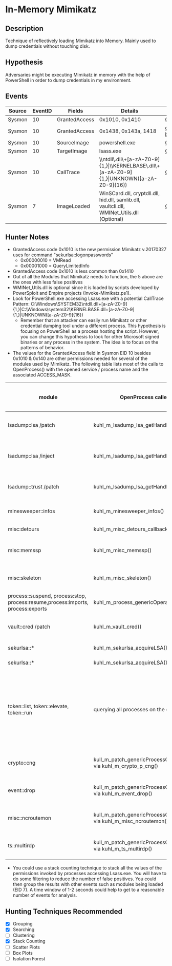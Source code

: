# In-Memory Mimikatz
## Description
Technique of reflectively loading Mimikatz into Memory. Mainly used to dump credentials without touching disk.


## Hypothesis
Adversaries might be executing Mimikatz in memory with the help of PowerShell in order to dump credentials in my environment.


## Events

| Source | EventID | Fields | Details | Reference | 
|--------|---------|-------|--------|-----------| 
| Sysmon | 10 | GrantedAccess | 0x1010, 0x1410 | [Cyb3rWard0g](https://cyberwardog.blogspot.com/2017/03/chronicles-of-threat-hunter-hunting-for_22.html) |
| Sysmon | 10 | GrantedAccess | 0x1438, 0x143a, 1418 | [dim0x69 - blog.3or.de](https://blog.3or.de/hunting-mimikatz-with-sysmon-monitoring-openprocess.html) |
| Sysmon | 10 | SourceImage | powershell.exe | [Cyb3rWard0g](https://cyberwardog.blogspot.com/2017/03/chronicles-of-threat-hunter-hunting-for_22.html) |
| Sysmon | 10 | TargetImage | lsass.exe | [Cyb3rWard0g](https://cyberwardog.blogspot.com/2017/03/chronicles-of-threat-hunter-hunting-for_22.html) |
| Sysmon | 10 | CallTrace | \\\ntdll\\.dll\\+\[a-zA-Z0-9\]\{1,\}\|\\\KERNELBASE\\.dll\\+\[a-zA-Z0-9\]\{1,\}\|UNKNOWN\(\[a-zA-Z0-9\]\{16\}\) | [Cyb3rWard0g](https://cyberwardog.blogspot.com/2017/03/chronicles-of-threat-hunter-hunting-for_22.html) |
| Sysmon | 7 | ImageLoaded | WinSCard.dll, cryptdll.dll, hid.dll, samlib.dll, vaultcli.dll, WMINet_Utils.dll (Optional) | [Cyb3rWard0g](https://cyberwardog.blogspot.com/2017/03/chronicles-of-threat-hunter-hunting-for.html) |


## Hunter Notes
* GrantedAccess code 0x1010 is the new permission Mimikatz v.20170327 uses for command "sekurlsa::logonpasswords"
  * 0x00000010 = VMRead
  * 0x00001000 = QueryLimitedInfo
* GrantedAccess code 0x1010 is less common than 0x1410
* Out of all the Modules that Mimikatz needs to function, the 5 above are the ones with less false positives
* WMINet_Utils.dll is optional since it is loaded by scripts developed by PowerSploit and Empire projects (Invoke-Mimikatz.ps1).
* Look for PowerShell.exe accessing Lsass.exe with a potential CallTrace Pattern: C:\\Windows\\SYSTEM32\\ntdll\.dll\+[a-zA-Z0-9]{1,}\|C:\\Windows\\system32\\KERNELBASE\.dll\+[a-zA-Z0-9]{1,}\|UNKNOWN\([a-zA-Z0-9]{16}\)
	* Remember that an attacker can easily run Mimikatz or other credential dumping tool under a different process. This hypothesis is focusing on PowerShell as a process hosting the script. However, you can change this hypothesis to look for other Microsoft signed binaries or any process in the system. The idea is to focus on the patterns of behavior.
* The values for the GrantedAccess field in Sysmon EID 10 besides 0x1010 & 0x140 are other permissions needed for several of the modules used by Mimikatz. The following table lists most of the calls to OpenProcess() with the opened service / process name and the associated ACCESS_MASK.


| module | OpenProcess caller function | destination process / destination service | ACCESS\_MASK | ACCESS_MASK translated | comment |
|---------|---------|---------|---------|---------|---------|
| lsadump::lsa /patch | kuhl_m_lsadump_lsa_getHandle() | SamSs | PROCESS_VM_READ \| PROCESS_VM_WRITE \| PROCESS_VM_OPERATION \| PROCESS_QUERY_INFORMATION | 0x1438 |
| lsadump::lsa /inject | kuhl_m_lsadump_lsa_getHandle() | SamSs | PROCESS_VM_READ \| PROCESS_VM_WRITE  \| PROCESS_VM_OPERATION \| PROCESS_QUERY_INFORMATION \| PROCESS_CREATE_THREAD | 0x143a |
| lsadump::trust /patch | kuhl_m_lsadump_lsa_getHandle() | SamSs | PROCESS_VM_READ \| PROCESS_VM_WRITE \| PROCESS_VM_OPERATION \| PROCESS_QUERY_INFORMATION| 0x1438 |
| minesweeper::infos | kuhl_m_minesweeper_infos() | minesweeper.exe | PROCESS_VM_READ \| PROCESS_VM_OPERATION \| PROCESS_QUERY_INFORMATION | 0x1418 |
| misc:detours | kuhl_m_misc_detours_callback_process() | * |GENERIC_READ | |omitted because of the very generic ACCESS_MASK |
| misc:memssp |  kuhl_m_misc_memssp() | lsass.exe | PROCESS_VM_READ \| PROCESS_VM_WRITE \| PROCESS_VM_OPERATION \| PROCESS_QUERY_INFORMATION | 0x1438 |
| misc:skeleton|  kuhl_m_misc_skeleton() | lsass.exe | PROCESS_VM_READ \| PROCESS_VM_WRITE \| PROCESS_VM_OPERATION \| PROCESS_QUERY_INFORMATION | 0x1438 |
| process::suspend, process:stop, process:resume,process:imports, process:exports |kuhl_m_process_genericOperation()|||| omitted because of the very generic ACCESS_MASKs|
| vault::cred /patch|  kuhl_m_vault_cred() | SamSs | PROCESS_VM_READ \| PROCESS_VM_WRITE \| PROCESS_VM_OPERATION \| PROCESS_QUERY_INFORMATION | 0x1438 | |
| sekurlsa::* | kuhl_m_sekurlsa_acquireLSA() | lsass.exe | PROCESS_VM_READ \| PROCESS_QUERY_INFORMATION | 0x1410 | for Windows Version < 5 |
| sekurlsa::* | kuhl_m_sekurlsa_acquireLSA() | lsass.exe | PROCESS_VM_READ \| PROCESS_QUERY_LIMITED_INFORMATION | 0x1010 | for Windows Version >= 6 |
| token::list, token::elevate, token::run | querying all processes on the system |*||first 0x1400 then 0x40| all three commands result in a call to kull_m_token_getTokens() which first iterates over **all** processes and threads with OpenProcess(PROCESS_QUERY_INFORMATION (0x1400)) (kull_m_token_getTokens_process_callback()) and then again to get the tokens OpenProcess(PROCESS_DUP_HANDLE (0x40)) (in kull_m_handle_getHandlesOfType_callback()) to duplicate the Tokens. This resultet in many thousand (!) Events with ID 10 (!)|
| crypto::cng | kull_m_patch_genericProcessOrServiceFromBuild() via  kuhl_m_crypto_p_cng() |KeyIso | PROCESS_VM_READ \| PROCESS_VM_WRITE \| PROCESS_VM_OPERATION \| PROCESS_QUERY_INFORMATION | 0x1438 | |
| event::drop | kull_m_patch_genericProcessOrServiceFromBuild() via  kuhl_m_event_drop() | EventLog | PROCESS_VM_READ \| PROCESS_VM_WRITE \| PROCESS_VM_OPERATION \| PROCESS_QUERY_INFORMATION | 0x1438 | ** this event does not get logged! :O mimikatz seems to be fast enough to apply the patch before the event gets logged!**|
| misc::ncroutemon | kull_m_patch_genericProcessOrServiceFromBuild() via  kuhl_m_misc_ncroutemon() | dsNcService| PROCESS_VM_READ \| PROCESS_VM_WRITE \| PROCESS_VM_OPERATION \| PROCESS_QUERY_INFORMATION | 0x1438 | |
| ts::multirdp| kull_m_patch_genericProcessOrServiceFromBuild() via  kuhl_m_ts_multirdp() | TermService | PROCESS_VM_READ \| PROCESS_VM_WRITE \| PROCESS_VM_OPERATION \| PROCESS_QUERY_INFORMATION | 0x1438 | 
* You could use a stack counting technique to stack all the values of the permissions invoked by processes accessing Lsass.exe. You will have to do some filtering to reduce the number of false positives. You could then group the results with other events such as modules being loaded (EID 7). A time window of 1-2 seconds could help to get to a reasonable number of events for analysis.


## Hunting Techniques Recommended

- [x] Grouping
- [x] Searching
- [ ] Clustering
- [x] Stack Counting
- [ ] Scatter Plots
- [ ] Box Plots
- [ ] Isolation Forest
